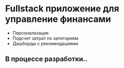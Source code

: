 <h1>Fullstack приложение для управление финансами</h1>

<ul>
<li>Персонализация</li>
<li>Подсчет затрат по категориям</li>
<li>Дашборды с рекомендациями</li>
</ul>

<h2>В процессе разработки..</h2>
